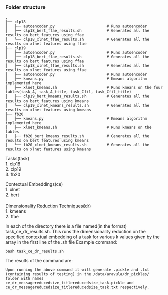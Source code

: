 ### Folder structure

    .
    ├── clp18                    
    │   ├── autoencoder.py                       # Runs autoencoder
    │   ├── clp18_bert_ffae_results.sh           # Generates all the results on bert features using ffae
    │   └── clp18_xlnet_ffae_results.sh          # Generates all the results on xlnet features using ffae
    ├── clp19                    
    │   ├── autoencoder.py                       # Runs autoencoder
    │   ├── clp18_bert_ffae_results.sh           # Generates all the results on bert features using ffae
    │   ├── clp18_xlnet_ffae_results.sh          # Generates all the results on xlnet features using ffae
    │   ├── autoencoder.py                       # Runs autoencoder
    │   ├── kmeans.py                            # Kmeans algorithm implemented here
    │   ├── xlnet_kmeans.sh                      # Runs kmeans on the four tables(task_A, task_A_title, task_Cfil, task_Cfil_title)
    │   ├── clp19_bert_kmeans_results.sh         # Generates all the results on bert features using kmeans
    │   └── clp19_xlnet_kmeans_results.sh        # Generates all the results on xlnet features using kmeans
    ├── fb20                    
    │   ├── kmeans.py                            # Kmeans algorithm implemented here
    │   ├── xlnet_kmeans.sh                      # Runs kmeans on the tables
    │   ├── fb20_bert_kmeans_results.sh          # Generates all the results on bert features using kmeans
    │   └── fb20_xlnet_kmeans_results.sh         # Generates all the results on xlnet features using kmeans


Tasks(task)<br/>
    1. clp18 <br/>
    2. clp19<br/>
    3. fb20<br/>

Contextual Embeddings(ce)<br/>
    1. xlnet<br/>
    2. bert<br/>
    <br/>
Dimensionality Reduction Techniques(dr)<br/>
    1. kmeans<br/>
    2. ffae<br/>
    
In each of the directory there is a file named(in the format) task_ce_dr_results.sh. This runs the dimensionality reduction on the specified contextual embedding of a task for various k values given by the array in the first line of the .sh file
Example command:

    bash task_ce_dr_results.sh
    
The results of the command are:

    Upon running the above command it will generate .pickle and .txt (containing results of testing) in the /data/aravula/dr_pickles/ folder with names ce_dr_messagereducedsize_titlereducedsize_task.pickle and ce_dr_messagereducedsize_titlereducedsize_task.txt respectively.

